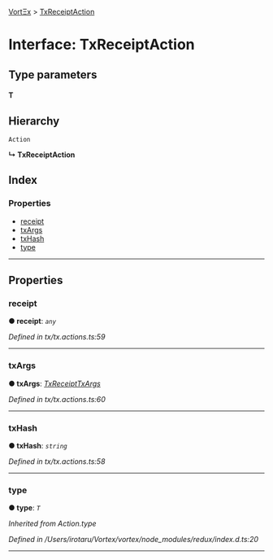 [VortΞx](../README.md) > [TxReceiptAction](../interfaces/txreceiptaction.md)

# Interface: TxReceiptAction

## Type parameters
#### T 
## Hierarchy

 `Action`

**↳ TxReceiptAction**

## Index

### Properties

* [receipt](txreceiptaction.md#receipt)
* [txArgs](txreceiptaction.md#txargs)
* [txHash](txreceiptaction.md#txhash)
* [type](txreceiptaction.md#type)

---

## Properties

<a id="receipt"></a>

###  receipt

**● receipt**: *`any`*

*Defined in tx/tx.actions.ts:59*

___
<a id="txargs"></a>

###  txArgs

**● txArgs**: *[TxReceiptTxArgs](txreceipttxargs.md)*

*Defined in tx/tx.actions.ts:60*

___
<a id="txhash"></a>

###  txHash

**● txHash**: *`string`*

*Defined in tx/tx.actions.ts:58*

___
<a id="type"></a>

###  type

**● type**: *`T`*

*Inherited from Action.type*

*Defined in /Users/irotaru/Vortex/vortex/node_modules/redux/index.d.ts:20*

___

